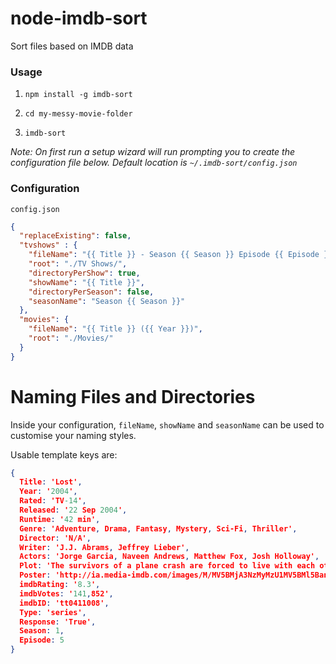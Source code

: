 node-imdb-sort
==============

Sort files based on IMDB data

### Usage

1. `npm install -g imdb-sort`

2. `cd my-messy-movie-folder`

3. `imdb-sort`

*Note: On first run a setup wizard will run prompting you to create the configuration file below. Default location is `~/.imdb-sort/config.json`*

### Configuration

`config.json`

``` json
{
  "replaceExisting": false,
  "tvshows" : {
    "fileName": "{{ Title }} - Season {{ Season }} Episode {{ Episode }}",
    "root": "./TV Shows/",
    "directoryPerShow": true,
    "showName": "{{ Title }}",
    "directoryPerSeason": false,
    "seasonName": "Season {{ Season }}"
  },
  "movies": {
    "fileName": "{{ Title }} ({{ Year }})",
    "root": "./Movies/"
  }
}
```

# Naming Files and Directories

Inside your configuration, `fileName`, `showName` and `seasonName` can be used to customise your naming styles.

Usable template keys are:
``` json
{
  Title: 'Lost',
  Year: '2004',
  Rated: 'TV-14',
  Released: '22 Sep 2004',
  Runtime: '42 min',
  Genre: 'Adventure, Drama, Fantasy, Mystery, Sci-Fi, Thriller',
  Director: 'N/A',
  Writer: 'J.J. Abrams, Jeffrey Lieber',
  Actors: 'Jorge Garcia, Naveen Andrews, Matthew Fox, Josh Holloway',
  Plot: 'The survivors of a plane crash are forced to live with each other on a remote island, a dangerous new world that poses unique threats of its own.',
  Poster: 'http://ia.media-imdb.com/images/M/MV5BMjA3NzMyMzU1MV5BMl5BanBnXkFtZTcwNjc1ODUwMg@@._V1_SX300.jpg',
  imdbRating: '8.3',
  imdbVotes: '141,852',
  imdbID: 'tt0411008',
  Type: 'series',
  Response: 'True',
  Season: 1,
  Episode: 5
}
```